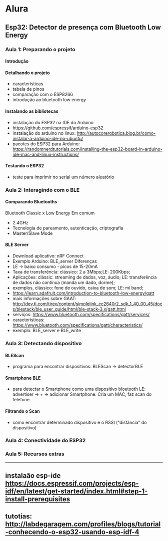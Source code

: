 # Alura

## Esp32: Detector de presença com Bluetooth Low Energy

### Aula 1: Preparando o projeto

#### Introdução
#### Detalhando o projeto
- características
- tabela de pinos
- comparação com o ESP8266
- introdução ao bluetooth low energy
#### Instalando as bibliotecas
- instalação do ESP32 na IDE do Arduino
- https://github.com/espressif/arduino-esp32
- instalação do arduino no linux: http://autocorerobotica.blog.br/como-instalar-a-arduino-ide-no-ubuntu/
- pacotes do ESP32 para Arduino: https://randomnerdtutorials.com/installing-the-esp32-board-in-arduino-ide-mac-and-linux-instructions/
#### Testando o ESP32
- teste para imprimir no serial um número aleatório


### Aula 2: Interagindo com o BLE
#### Comparando Bluetooths
Bluetooth Classic x Low Energy
Em comum
- 2.4GHz
- Tecnologia de pareamento, autenticação, criptografia
- Master/Slave Mode
#### BLE Server
- Download aplicativo: nRF Connect
- Exemplo Arduino: BLE_server
Diferenças
- LE -> baixo consumo - picos de 15-20mA
- Taxa de transferência: clássico: 2 a 3Mbps;LE: 200Kbps;
- Aplicações: clássic: streaming de dados, voz, áudio; LE: transferência de dados não contínua (manda um dado, dorme);
- exemplos, clássico: fone de ouvido, caixa de som; LE: mi band;
- https://learn.adafruit.com/introduction-to-bluetooth-low-energy/gatt
- mais informações sobre GAAT: http://dev.ti.com/tirex/content/simplelink_cc2640r2_sdk_1_40_00_45/docs/blestack/ble_user_guide/html/ble-stack-3.x/gatt.html
- serviços: https://www.bluetooth.com/specifications/gatt/services/
- características: https://www.bluetooth.com/specifications/gatt/characteristics/
- exemplo: BLE_server e BLE_write

### Aula 3: Detectando dispositivo

#### BLEScan
- programa para encontrar dispositivos: BLEScan -> detectorBLE
#### Smartphone BLE
- para detectar o Smartphone como uma dispositivo bloetooth LE: advertiser -> + -> adicionar Smartphone. Cria um MAC, faz scan do telefone.
#### Filtrando o Scan
- como encontrar determinado dispositivo e o RSSI ("distância" do dispositivo)

### Aula 4: Conectividade do ESP32

### Aula 5: Recursos extras

-----------
instalaão esp-ide https://docs.espressif.com/projects/esp-idf/en/latest/get-started/index.html#step-1-install-prerequisites
------------
tutotias:
http://labdegaragem.com/profiles/blogs/tutorial-conhecendo-o-esp32-usando-esp-idf-4
--------------
